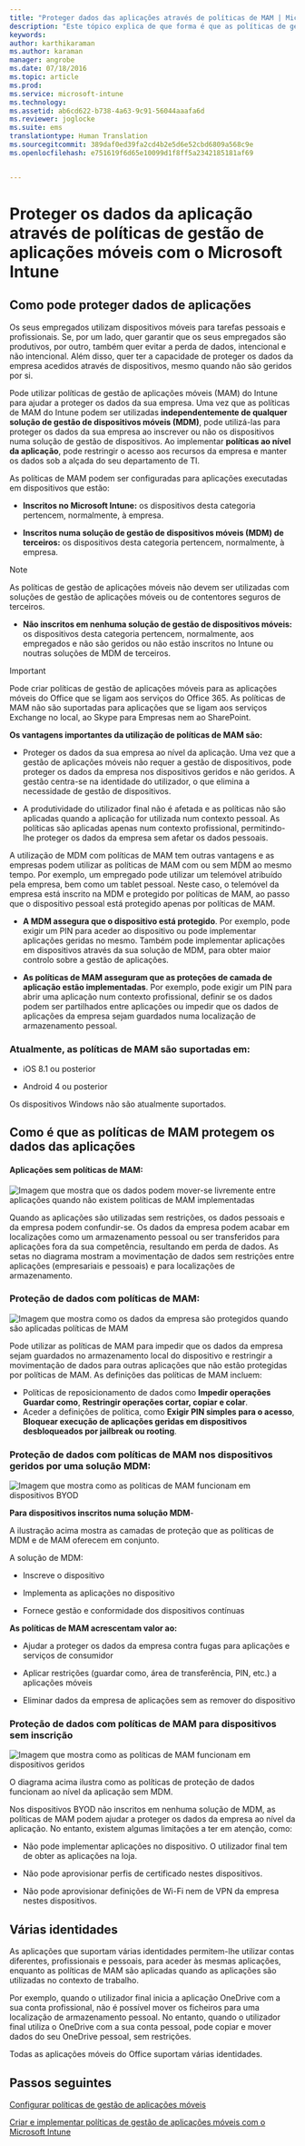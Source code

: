 ```yaml
---
title: "Proteger dados das aplicações através de políticas de MAM | Microsoft Intune"
description: "Este tópico explica de que forma é que as políticas de gestão de aplicações móveis podem ajudar a proteger os dados empresariais, a evitar perda de dados e a manter as informações pessoais e de trabalho separadas."
keywords: 
author: karthikaraman
ms.author: karaman
manager: angrobe
ms.date: 07/18/2016
ms.topic: article
ms.prod: 
ms.service: microsoft-intune
ms.technology: 
ms.assetid: ab6cd622-b738-4a63-9c91-56044aaafa6d
ms.reviewer: joglocke
ms.suite: ems
translationtype: Human Translation
ms.sourcegitcommit: 389daf0ed39fa2cd4b2e5d6e52cbd6809a568c9e
ms.openlocfilehash: e751619f6d65e10099d1f8ff5a2342185181af69


---
```


# Proteger os dados da aplicação através de políticas de gestão de aplicações móveis com o Microsoft Intune

## Como pode proteger dados de aplicações
Os seus empregados utilizam dispositivos móveis para tarefas pessoais e profissionais.  Se, por um lado, quer garantir que os seus empregados são produtivos, por outro, também quer evitar a perda de dados, intencional e não intencional.  Além disso, quer ter a capacidade de proteger os dados da empresa acedidos através de dispositivos, mesmo quando não são geridos por si.

Pode utilizar políticas de gestão de aplicações móveis (MAM) do Intune para ajudar a proteger os dados da sua empresa. Uma vez que as políticas de MAM do Intune podem ser utilizadas **independentemente de qualquer solução de gestão de dispositivos móveis (MDM)**, pode utilizá-las para proteger os dados da sua empresa ao inscrever ou não os dispositivos numa solução de gestão de dispositivos. Ao implementar **políticas ao nível da aplicação**, pode restringir o acesso aos recursos da empresa e manter os dados sob a alçada do seu departamento de TI.

As políticas de MAM podem ser configuradas para aplicações executadas em dispositivos que estão:

- **Inscritos no Microsoft Intune:** os dispositivos desta categoria pertencem, normalmente, à empresa.

-   **Inscritos numa solução de gestão de dispositivos móveis (MDM) de terceiros:** os dispositivos desta categoria pertencem, normalmente, à empresa.

  > [!NOTE]
  > As políticas de gestão de aplicações móveis não devem ser utilizadas com soluções de gestão de aplicações móveis ou de contentores seguros de terceiros.

-   **Não inscritos em nenhuma solução de gestão de dispositivos móveis:** os dispositivos desta categoria pertencem, normalmente, aos empregados e não são geridos ou não estão inscritos no Intune ou noutras soluções de MDM de terceiros.

> [!IMPORTANT]
> Pode criar políticas de gestão de aplicações móveis para as aplicações móveis do Office que se ligam aos serviços do Office 365. As políticas de MAM não são suportadas para aplicações que se ligam aos serviços Exchange no local, ao Skype para Empresas nem ao SharePoint.

**Os vantagens importantes da utilização de políticas de MAM são:**

-   Proteger os dados da sua empresa ao nível da aplicação.  Uma vez que a gestão de aplicações móveis não requer a gestão de dispositivos, pode proteger os dados da empresa nos dispositivos geridos e não geridos. A gestão centra-se na identidade do utilizador, o que elimina a necessidade de gestão de dispositivos.

-   A produtividade do utilizador final não é afetada e as políticas não são aplicadas quando a aplicação for utilizada num contexto pessoal.  As políticas são aplicadas apenas num contexto profissional, permitindo-lhe proteger os dados da empresa sem afetar os dados pessoais.

A utilização de MDM com políticas de MAM tem outras vantagens e as empresas podem utilizar as políticas de MAM com ou sem MDM ao mesmo tempo. Por exemplo, um empregado pode utilizar um telemóvel atribuído pela empresa, bem como um tablet pessoal.  Neste caso, o telemóvel da empresa está inscrito na MDM e protegido por políticas de MAM, ao passo que o dispositivo pessoal está protegido apenas por políticas de MAM.

- **A MDM assegura que o dispositivo está protegido**.  Por exemplo, pode exigir um PIN para aceder ao dispositivo ou pode implementar aplicações geridas no mesmo. Também pode implementar aplicações em dispositivos através da sua solução de MDM, para obter maior controlo sobre a gestão de aplicações.

- **As políticas de MAM asseguram que as proteções de camada de aplicação estão implementadas**. Por exemplo, pode exigir um PIN para abrir uma aplicação num contexto profissional, definir se os dados podem ser partilhados entre aplicações ou impedir que os dados de aplicações da empresa sejam guardados numa localização de armazenamento pessoal.


### Atualmente, as políticas de MAM são suportadas em:
-   iOS 8.1 ou posterior

-   Android 4 ou posterior

Os dispositivos Windows não são atualmente suportados.
##  Como é que as políticas de MAM protegem os dados das aplicações

####  Aplicações sem políticas de MAM:

![Imagem que mostra que os dados podem mover-se livremente entre aplicações quando não existem políticas de MAM implementadas](../media/Apps_without_MAM_policies.png)

Quando as aplicações são utilizadas sem restrições, os dados pessoais e da empresa podem confundir-se.  Os dados da empresa podem acabar em localizações como um armazenamento pessoal ou ser transferidos para aplicações fora da sua competência, resultando em perda de dados. As setas no diagrama mostram a movimentação de dados sem restrições entre aplicações (empresariais e pessoais) e para localizações de armazenamento.

### Proteção de dados com políticas de MAM:

![Imagem que mostra como os dados da empresa são protegidos quando são aplicadas políticas de MAM ](../media/Apps_with_mobile_app_policies.png)

Pode utilizar as políticas de MAM para impedir que os dados da empresa sejam guardados no armazenamento local do dispositivo e restringir a movimentação de dados para outras aplicações que não estão protegidas por políticas de MAM. As definições das políticas de MAM incluem:
- Políticas de reposicionamento de dados como **Impedir operações Guardar como**, **Restringir operações cortar, copiar e colar**.
- Aceder a definições de política, como **Exigir PIN simples para o acesso**, **Bloquear execução de aplicações geridas em dispositivos desbloqueados por jailbreak ou rooting**.

### Proteção de dados com políticas de MAM nos dispositivos geridos por uma solução MDM:

![Imagem que mostra como as políticas de MAM funcionam em dispositivos BYOD](../media/MAM_BYOD_November.png)

**Para dispositivos inscritos numa solução MDM**-

A ilustração acima mostra as camadas de proteção que as políticas de MDM e de MAM oferecem em conjunto.

A solução de MDM:

-   Inscreve o dispositivo

-   Implementa as aplicações no dispositivo

-   Fornece gestão e conformidade dos dispositivos contínuas

**As políticas de MAM acrescentam valor ao:**

-   Ajudar a proteger os dados da empresa contra fugas para aplicações e serviços de consumidor

-   Aplicar restrições (guardar como, área de transferência, PIN, etc.) a aplicações móveis

-   Eliminar dados da empresa de aplicações sem as remover do dispositivo


### Proteção de dados com políticas de MAM para dispositivos sem inscrição

![Imagem que mostra como as políticas de MAM funcionam em dispositivos geridos](../media/MAM_ManagedDevices_November.png)

O diagrama acima ilustra como as políticas de proteção de dados funcionam ao nível da aplicação sem MDM.

Nos dispositivos BYOD não inscritos em nenhuma solução de MDM, as políticas de MAM podem ajudar a proteger os dados da empresa ao nível da aplicação.
No entanto, existem algumas limitações a ter em atenção, como:

-   Não pode implementar aplicações no dispositivo.  O utilizador final tem de obter as aplicações na loja.

-   Não pode aprovisionar perfis de certificado nestes dispositivos.

-   Não pode aprovisionar definições de Wi-Fi nem de VPN da empresa nestes dispositivos.


## Várias identidades

As aplicações que suportam várias identidades permitem-lhe utilizar contas diferentes, profissionais e pessoais, para aceder às mesmas aplicações, enquanto as políticas de MAM são aplicadas quando as aplicações são utilizadas no contexto de trabalho.  

Por exemplo, quando o utilizador final inicia a aplicação OneDrive com a sua conta profissional, não é possível mover os ficheiros para uma localização de armazenamento pessoal. No entanto, quando o utilizador final utiliza o OneDrive com a sua conta pessoal, pode copiar e mover dados do seu OneDrive pessoal, sem restrições.  

Todas as aplicações móveis do Office suportam várias identidades.

##  Passos seguintes
[Configurar políticas de gestão de aplicações móveis](get-ready-to-configure-mobile-app-management-policies-with-microsoft-intune.md)

[Criar e implementar políticas de gestão de aplicações móveis com o Microsoft Intune](create-and-deploy-mobile-app-management-policies-with-microsoft-intune.md)



<!--HONumber=Oct16_HO3-->


